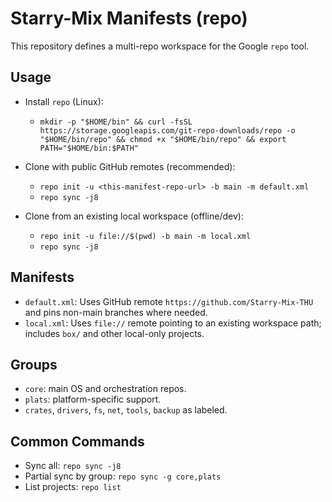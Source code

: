 Starry-Mix Manifests (repo)
=================================

This repository defines a multi-repo workspace for the Google `repo` tool.

Usage
-----
- Install `repo` (Linux):
  - `mkdir -p "$HOME/bin" && curl -fsSL https://storage.googleapis.com/git-repo-downloads/repo -o "$HOME/bin/repo" && chmod +x "$HOME/bin/repo" && export PATH="$HOME/bin:$PATH"`

- Clone with public GitHub remotes (recommended):
  - `repo init -u <this-manifest-repo-url> -b main -m default.xml`
  - `repo sync -j8`

- Clone from an existing local workspace (offline/dev):
  - `repo init -u file://$(pwd) -b main -m local.xml`
  - `repo sync -j8`

Manifests
---------
- `default.xml`: Uses GitHub remote `https://github.com/Starry-Mix-THU` and pins non-main branches where needed.
- `local.xml`: Uses `file://` remote pointing to an existing workspace path; includes `box/` and other local-only projects.

Groups
------
- `core`: main OS and orchestration repos.
- `plats`: platform-specific support.
- `crates`, `drivers`, `fs`, `net`, `tools`, `backup` as labeled.

Common Commands
---------------
- Sync all: `repo sync -j8`
- Partial sync by group: `repo sync -g core,plats`
- List projects: `repo list`

